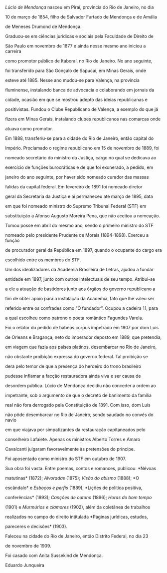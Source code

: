 

*Lúcio de Mendonça* nasceu em Piraí, província do Rio de Janeiro, no dia

10 de março de 1854, filho de Salvador Furtado de Mendonça e de Amália

de Meneses Drumond de Mendonça.



Graduou-se em ciências jurídicas e sociais pela Faculdade de Direito de

São Paulo em novembro de 1877 e ainda nesse mesmo ano iniciou a carreira

como promotor público de Itaboraí, no Rio de Janeiro. No ano seguinte,

foi transferido para São Gonçalo de Sapucaí, em Minas Gerais, onde

esteve até 1885. Nesse ano mudou-se para Valença, na província

fluminense, instalando banca de advocacia e colaborando em jornais da

cidade, ocasião em que se mostrou adepto das ideias republicanas e

positivistas. Fundou o Clube Republicano de Valença, a exemplo do que já

fizera em Minas Gerais, instalando clubes republicanos nas comarcas onde

atuava como promotor.



Em 1888, transferiu-se para a cidade do Rio de Janeiro, então capital do

Império. Proclamado o regime republicano em 15 de novembro de 1889, foi

nomeado secretário do ministro da Justiça, cargo no qual se dedicava ao

exercício de funções burocráticas e de que foi exonerado, a pedido, em

janeiro do ano seguinte, por haver sido nomeado curador das massas

falidas da capital federal. Em fevereiro de 1891 foi nomeado diretor

geral da Secretaria da Justiça e aí permaneceu até março de 1895, data

em que foi nomeado ministro do Supremo Tribunal Federal (STF) em

substituição a Afonso Augusto Moreira Pena, que não aceitou a nomeação.

Tomou posse em abril do mesmo ano, sendo o primeiro ministro do STF

nomeado pelo presidente Prudente de Morais (1894-1898). Exerceu a função

de procurador geral da República em 1897, quando o ocupante do cargo era

escolhido entre os membros do STF.



Um dos idealizadores da Academia Brasileira de Letras, ajudou a fundar

entidade em 1897, junto com outros intelectuais de seu tempo. Atribui-se

a ele a atuação de bastidores junto aos órgãos do governo republicano a

fim de obter apoio para a instalação da Academia, fato que lhe valeu ser

referido entre os confrades como “O fundador”. Ocupou a cadeira 11, para

a qual escolheu como patrono o poeta romântico Fagundes Varela.



Foi o relator do pedido de habeas corpus impetrado em 1907 por dom Luís

de Orleans e Bragança, neto do imperador deposto em 1889, que pretendia,

em viagem que fazia aos países platinos, desembarcar no Rio de Janeiro,

não obstante proibição expressa do governo federal. Tal proibição se

dera pelo temor de que a presença do herdeiro do trono brasileiro

pudesse inflamar a facção restauradora ainda viva e ser causa de

desordem pública. Lúcio de Mendonça decidiu não conceder a ordem ao

impetrante, sob o argumento de que o decreto de banimento da família

real não fora derrogado pela Constituição de 1891. Com isso, dom Luís

não pôde desembarcar no Rio de Janeiro, sendo saudado no convés do navio

em que viajava por simpatizantes da restauração capitaneados pelo

conselheiro Lafaiete. Apenas os ministros Alberto Torres e Amaro

Cavalcanti julgaram favoravelmente às pretensões do príncipe.



Foi aposentado como ministro do STF em outubro de 1907.



Sua obra foi vasta. Entre poemas, contos e romances, publicou: *Névoas

matutinas* (1872); *Alvoradas* (1875); *Visão do abismo* (1888); *O

escândalo* e *Esboços e perfis* (1889); *Lições de política positiva,

conferências* (1893); *Canções de outono* (1896); *Horas do bom tempo*

(1901) e *Murmúrios e clamores* (1902), além da coletânea de trabalhos

realizados no campo do direito intitulada *Páginas jurídicas, estudos,

pareceres e decisões* (1903).



Faleceu na cidade do Rio de Janeiro, então Distrito Federal, no dia 23

de novembro de 1909.



Foi casado com Anita Sussekind de Mendonça.



Eduardo Junqueira



